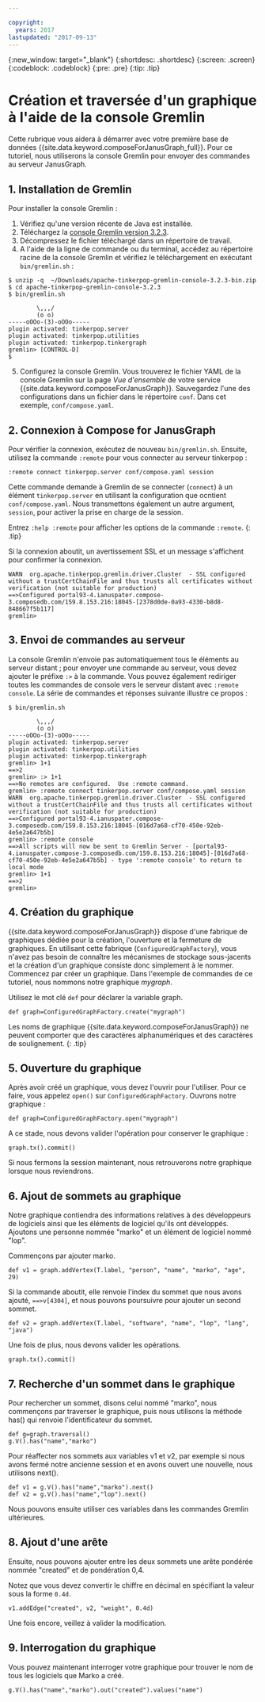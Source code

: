 ```yaml
---

copyright:
  years: 2017
lastupdated: "2017-09-13"
---
```


{:new_window: target="_blank"}
{:shortdesc: .shortdesc}
{:screen: .screen}
{:codeblock: .codeblock}
{:pre: .pre}
{:tip: .tip}

# Création et traversée d'un graphique à l'aide de la console Gremlin

Cette rubrique vous aidera à démarrer avec votre première base de données {{site.data.keyword.composeForJanusGraph_full}}. Pour ce tutoriel, nous utiliserons la console Gremlin pour envoyer des commandes au serveur JanusGraph.

## 1. Installation de Gremlin

Pour installer la console Gremlin :

1. Vérifiez qu'une version récente de Java est installée.
2. Téléchargez la [console Gremlin version 3.2.3](https://archive.apache.org/dist/tinkerpop/3.2.3/apache-tinkerpop-gremlin-console-3.2.3-bin.zip).
3. Décompressez le fichier téléchargé dans un répertoire de travail.
4. A l'aide de la ligne de commande ou du terminal, accédez au répertoire racine de la console Gremlin et vérifiez le téléchargement en exécutant `bin/gremlin.sh` :

  ```text
  $ unzip -q  ~/Downloads/apache-tinkerpop-gremlin-console-3.2.3-bin.zip
  $ cd apache-tinkerpop-gremlin-console-3.2.3
  $ bin/gremlin.sh

          \,,,/
          (o o)
  -----oOOo-(3)-oOOo-----
  plugin activated: tinkerpop.server
  plugin activated: tinkerpop.utilities
  plugin activated: tinkerpop.tinkergraph
  gremlin> [CONTROL-D]                                                             $

  ```

5. Configurez la console Gremlin. Vous trouverez le fichier YAML de la console Gremlin sur la page *Vue d'ensemble* de votre service {{site.data.keyword.composeForJanusGraph}}. Sauvegardez l'une des configurations dans un fichier dans le répertoire `conf`. Dans cet exemple, `conf/compose.yaml`.
 
## 2. Connexion à Compose for JanusGraph

Pour vérifier la connexion, exécutez de nouveau `bin/gremlin.sh`. Ensuite, utilisez la commande `:remote` pour vous connecter au serveur tinkerpop :

```text
:remote connect tinkerpop.server conf/compose.yaml session
```

Cette commande demande à Gremlin de se connecter (`connect`) à un élément `tinkerpop.server` en utilisant la configuration que ocntient `conf/compose.yaml`. Nous transmettons également un autre argument, `session`, pour activer la prise en charge de la session.

Entrez `:help :remote` pour afficher les options de la commande `:remote`.
{: .tip}

Si la connexion aboutit, un avertissement SSL et un message s'affichent pour confirmer la connexion.

```text
WARN  org.apache.tinkerpop.gremlin.driver.Cluster  - SSL configured without a trustCertChainFile and thus trusts all certificates without verification (not suitable for production)
==>Configured portal93-4.ianuspater.compose-3.composedb.com/159.8.153.216:18045-[2378d0de-0a93-4330-b8d8-848667f5b117]
gremlin>
```

## 3. Envoi de commandes au serveur

La console Gremlin n'envoie pas automatiquement tous le éléments au serveur distant ; pour envoyer une commande au serveur, vous devez ajouter le préfixe `:>` à la commande. Vous pouvez également rediriger toutes les commandes de console vers le serveur distant avec `:remote console`. La série de commandes et réponses suivante illustre ce propos :

```text
$ bin/gremlin.sh                                                                   

        \,,,/
        (o o)
-----oOOo-(3)-oOOo-----
plugin activated: tinkerpop.server
plugin activated: tinkerpop.utilities
plugin activated: tinkerpop.tinkergraph
gremlin> 1+1
==>2
gremlin> :> 1+1
==>No remotes are configured.  Use :remote command.
gremlin> :remote connect tinkerpop.server conf/compose.yaml session
WARN  org.apache.tinkerpop.gremlin.driver.Cluster  - SSL configured without a trustCertChainFile and thus trusts all certificates without verification (not suitable for production)
==>Configured portal93-4.ianuspater.compose-3.composedb.com/159.8.153.216:18045-[016d7a68-cf70-450e-92eb-4e5e2a647b5b]
gremlin> :remote console
==>All scripts will now be sent to Gremlin Server - [portal93-4.ianuspater.compose-3.composedb.com/159.8.153.216:18045]-[016d7a68-cf70-450e-92eb-4e5e2a647b5b] - type ':remote console' to return to local mode
gremlin> 1+1
==>2
gremlin> 

```

## 4. Création du graphique

{{site.data.keyword.composeForJanusGraph}} dispose d'une fabrique de graphiques dédiée pour la création, l'ouverture et la fermeture de graphiques. En utilisant cette fabrique (`ConfiguredGraphFactory`), vous n'avez pas besoin de connaître les mécanismes de stockage sous-jacents et la création d'un graphique consiste donc simplement à le nommer. Commencez par créer un graphique. Dans l'exemple de commandes de ce tutoriel, nous nommons notre graphique _mygraph_.

Utilisez le mot clé `def` pour déclarer la variable graph.

```
def graph=ConfiguredGraphFactory.create("mygraph")
```

Les noms de graphique {{site.data.keyword.composeForJanusGraph}} ne peuvent comporter que des caractères alphanumériques et des caractères de soulignement.
{: .tip}

## 5. Ouverture du graphique

Après avoir créé un graphique, vous devez l'ouvrir pour l'utiliser. Pour ce faire, vous appelez `open()` sur `ConfiguredGraphFactory`. Ouvrons notre graphique :

```
def graph=ConfiguredGraphFactory.open("mygraph")
```

A ce stade, nous devons valider l'opération pour conserver le graphique :

```
graph.tx().commit()
```

Si nous fermons la session maintenant, nous retrouverons notre graphique lorsque nous reviendrons.

## 6. Ajout de sommets au graphique

Notre graphique contiendra des informations relatives à des développeurs de logiciels ainsi que les éléments de logiciel qu'ils ont développés. Ajoutons une personne nommée "marko" et un élément de logiciel nommé "lop".

Commençons par ajouter marko.

```
def v1 = graph.addVertex(T.label, "person", "name", "marko", "age", 29)
```

Si la commande aboutit, elle renvoie l'index du sommet que nous avons ajouté, `==>v[4304]`, et nous pouvons poursuivre pour ajouter un second sommet.

```
def v2 = graph.addVertex(T.label, "software", "name", "lop", "lang", "java")
```

Une fois de plus, nous devons valider les opérations.

```
graph.tx().commit()
```

## 7. Recherche d'un sommet dans le graphique

Pour rechercher un sommet, disons celui nommé "marko", nous commençons par traverser le graphique, puis nous utilisons la méthode has() qui renvoie l'identificateur du sommet.

```
def g=graph.traversal()
g.V().has("name","marko")
```

Pour réaffecter nos sommets aux variables v1 et v2, par exemple si nous avons fermé notre ancienne session et en avons ouvert une nouvelle, nous utilisons next().

```
def v1 = g.V().has("name","marko").next()
def v2 = g.V().has("name","lop").next()
```

Nous pouvons ensuite utiliser ces variables dans les commandes Gremlin ultérieures.

## 8. Ajout d'une arête

Ensuite, nous pouvons ajouter entre les deux sommets une arête pondérée nommée "created" et de pondération 0,4.

Notez que vous devez convertir le chiffre en décimal en spécifiant la valeur sous la forme `0.4d`.

```
v1.addEdge("created", v2, "weight", 0.4d)
```

Une fois encore, veillez à valider la modification.

## 9. Interrogation du graphique

Vous pouvez maintenant interroger votre graphique pour trouver le nom de tous les logiciels que Marko a créé.

```
g.V().has("name","marko").out("created").values("name")
```
